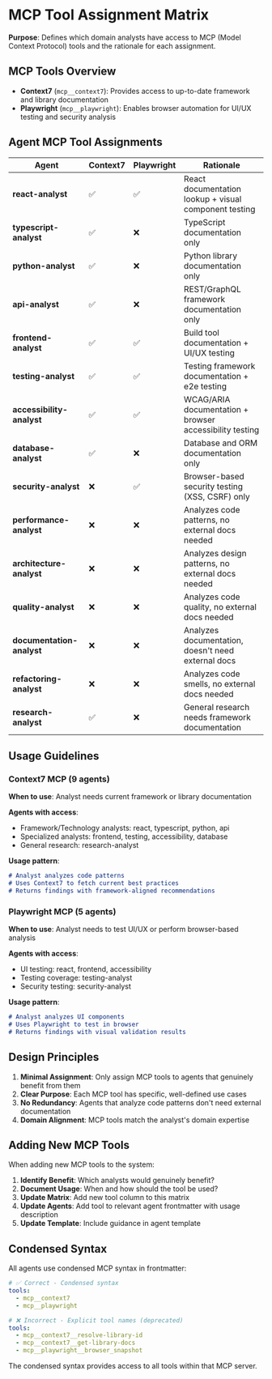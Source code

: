 # MCP Tool Assignment Matrix

**Purpose**: Defines which domain analysts have access to MCP (Model Context Protocol) tools and the rationale for each assignment.

## MCP Tools Overview

- **Context7** (`mcp__context7`): Provides access to up-to-date framework and library documentation
- **Playwright** (`mcp__playwright`): Enables browser automation for UI/UX testing and security analysis

## Agent MCP Tool Assignments

| Agent | Context7 | Playwright | Rationale |
|-------|----------|------------|-----------|
| **react-analyst** | ✅ | ✅ | React documentation lookup + visual component testing |
| **typescript-analyst** | ✅ | ❌ | TypeScript documentation only |
| **python-analyst** | ✅ | ❌ | Python library documentation only |
| **api-analyst** | ✅ | ❌ | REST/GraphQL framework documentation only |
| **frontend-analyst** | ✅ | ✅ | Build tool documentation + UI/UX testing |
| **testing-analyst** | ✅ | ✅ | Testing framework documentation + e2e testing |
| **accessibility-analyst** | ✅ | ✅ | WCAG/ARIA documentation + browser accessibility testing |
| **database-analyst** | ✅ | ❌ | Database and ORM documentation only |
| **security-analyst** | ❌ | ✅ | Browser-based security testing (XSS, CSRF) only |
| **performance-analyst** | ❌ | ❌ | Analyzes code patterns, no external docs needed |
| **architecture-analyst** | ❌ | ❌ | Analyzes design patterns, no external docs needed |
| **quality-analyst** | ❌ | ❌ | Analyzes code quality, no external docs needed |
| **documentation-analyst** | ❌ | ❌ | Analyzes documentation, doesn't need external docs |
| **refactoring-analyst** | ❌ | ❌ | Analyzes code smells, no external docs needed |
| **research-analyst** | ✅ | ❌ | General research needs framework documentation |

## Usage Guidelines

### Context7 MCP (9 agents)

**When to use**: Analyst needs current framework or library documentation

**Agents with access**:

- Framework/Technology analysts: react, typescript, python, api
- Specialized analysts: frontend, testing, accessibility, database
- General research: research-analyst

**Usage pattern**:

```markdown
# Analyst analyzes code patterns
# Uses Context7 to fetch current best practices
# Returns findings with framework-aligned recommendations
```

### Playwright MCP (5 agents)

**When to use**: Analyst needs to test UI/UX or perform browser-based analysis

**Agents with access**:

- UI testing: react, frontend, accessibility
- Testing coverage: testing-analyst
- Security testing: security-analyst

**Usage pattern**:

```markdown
# Analyst analyzes UI components
# Uses Playwright to test in browser
# Returns findings with visual validation results
```

## Design Principles

1. **Minimal Assignment**: Only assign MCP tools to agents that genuinely benefit from them
2. **Clear Purpose**: Each MCP tool has specific, well-defined use cases
3. **No Redundancy**: Agents that analyze code patterns don't need external documentation
4. **Domain Alignment**: MCP tools match the analyst's domain expertise

## Adding New MCP Tools

When adding new MCP tools to the system:

1. **Identify Benefit**: Which analysts would genuinely benefit?
2. **Document Usage**: When and how should the tool be used?
3. **Update Matrix**: Add new tool column to this matrix
4. **Update Agents**: Add tool to relevant agent frontmatter with usage description
5. **Update Template**: Include guidance in agent template

## Condensed Syntax

All agents use condensed MCP syntax in frontmatter:

```yaml
# ✅ Correct - Condensed syntax
tools:
  - mcp__context7
  - mcp__playwright

# ❌ Incorrect - Explicit tool names (deprecated)
tools:
  - mcp__context7__resolve-library-id
  - mcp__context7__get-library-docs
  - mcp__playwright__browser_snapshot
```

The condensed syntax provides access to all tools within that MCP server.
